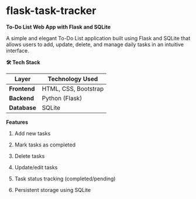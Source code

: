 # flask-task-tracker

**To-Do List Web App with Flask and SQLite**

A simple and elegant To-Do List application built using Flask and SQLite that allows users to add, update, delete, and manage daily tasks in an intuitive interface.


**🛠 Tech Stack**

| Layer        | Technology Used      |
| ------------ | -------------------- |
| **Frontend** | HTML, CSS, Bootstrap |
| **Backend**  | Python (Flask)       |
| **Database** | SQLite               |

 **Features**
1)  Add new tasks

2)  Mark tasks as completed

3)  Delete tasks

4)  Update/edit tasks

5)  Task status tracking (completed/pending)

6)  Persistent storage using SQLite
 
